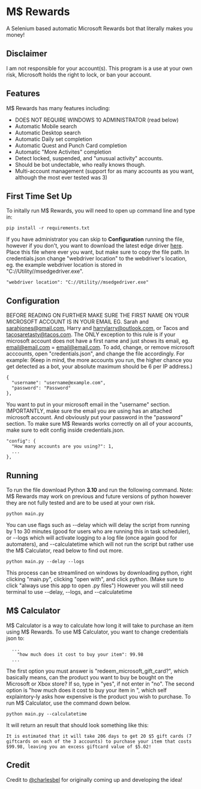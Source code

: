 # M$ Rewards
A Selenium based automatic Microsoft Rewards bot that literally makes you money! 
## Disclaimer
I am not responsible for your account(s). This program is a use at your own risk, Microsoft holds the right to lock, or ban your account.
## Features
M$ Rewards has many features including:
* DOES NOT REQUIRE WINDOWS 10 ADMINISTRATOR (read below)
* Automatic Mobile search
* Automatic Desktop search
* Automatic Daily set completion
* Automatic Quest and Punch Card completion
* Automatic "More Activites" completion
* Detect locked, suspended, and "unusual activity" accounts. 
* Should be bot undectable, who really knows though.  
* Multi-account management (support for as many accounts as you want, although the most ever tested was 3)
## First Time Set Up
To initally run M$ Rewards, you will need to open up command line and type in:
```
pip install -r requirements.txt
```
If you have administrator you can skip to **Configuration** running the file, however if you don't, you want to download the latest edge driver [here](https://developer.microsoft.com/en-us/microsoft-edge/tools/webdriver/). Place this file where ever you want, but make sure to copy the file path. In credentials.json change "webdriver location" to the webdriver's location, eg. the example webdriver location is stored in "C://Utility//msedgedriver.exe". 
```
"webdriver location": "C://Utility//msedgedriver.exe"
```
## Configuration
BEFORE READING ON FURTHER MAKE SURE THE FIRST NAME ON YOUR MICROSOFT ACCOUNT IS IN YOUR EMAIL EG. Sarah and sarahjones@gmail.com, Harry and harrylarry@outlook.com, or Tacos and tacosaretasty@tacos.com. The ONLY exception to this rule is if your microsoft account does not have a first name and just shows its email, eg. email@email.com = email@email.com.
To add, change, or remove microsoft acccounts, open "credentials.json", and change the file accordingly. For example: (Keep in mind, the more accounts you run, the higher chance you get detected as a bot, your absolute maximum should be 6 per IP address.)
```
{
  "username": "username@example.com",
  "password": "Password"
},
```
You want to put in your microsoft email in the "username" section. IMPORTANTLY, make sure the email you are using has an attached microsoft account. And obviously put your password in the "password" section. To make sure M$ Rewards works correctly on all of your accounts, make sure to edit config inside credentials.json.
```
"config": {
  "How many accounts are you using?": 1,
  ...
},
```
## Running
To run the file download Python **3.10** and run the following command. Note: M$ Rewards may work on previous and future versions of python however they are not fully tested and are to be used at your own risk. 
```
python main.py
```
You can use flags such as --delay which will delay the script from running by 1 to 30 minutes (good for users who are running this in task scheduler), or --logs which will activate logging to a log file (once again good for automaters), and --calculatetime which will not run the script but rather use the M$ Calculator, read below to find out more.
```
python main.py --delay --logs
```
This process can be streamlined on windows by downloading python, right clicking "main.py", clicking "open with", and click python. (Make sure to click "always use this app to open .py files") However you will still need terminal to use --delay, --logs, and --calculatetime
## M$ Calculator
M$ Calculator is a way to calculate how long it will take to purchase an item using M$ Rewards. To use M$ Calculator, you want to change credentials json to:
```
  ...
    "how much does it cost to buy your item": 99.98
  ...
```
The first option you must answer is "redeem_microsoft_gift_card?", which basically means, can the product you want to buy be bought on the Microsoft or Xbox store? If so, type in "yes", if not enter in "no". The second option is "how much does it cost to buy your item in ", which self explaintory-ly asks how expensive is the product you wish to purchase. To run M$ Calculator, use the command down below.
``` 
python main.py --calculatetime
```
It will return an result that should look something like this:
``` 
It is estimated that it will take 206 days to get 20 $5 gift cards (7 giftcards on each of the 3 accounts) to purchase your item that costs $99.98, leaving you an excess giftcard value of $5.02!
```
## Credit
Credit to [@charlesbel]("https://github.com/charlesbel") for originally coming up and developing the idea!

